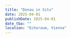 ```yaml
---
title: "Donau in Situ"
date: 2025-04-01
publishDate: 2025-04-01
date_tba: ""
location: "Echoraum, Vienna"
---
```


